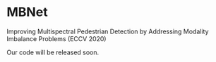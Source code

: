 # MBNet
Improving Multispectral Pedestrian Detection by Addressing Modality Imbalance Problems (ECCV 2020)

Our code will be released soon.




